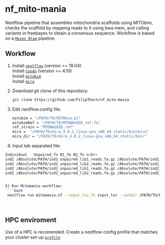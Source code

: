 # nf_mito-mania
Nextflow pipeline that assembles mitochondria scaffolds using MITObim, checks the scaffold by mapping reads to it using bwa mem, and calling variants in freebayes to obtain a consensus sequence. Workflow is based on a [`Mozes Blom`](https://github.com/MozesBlom/mitogenome) pipeline.

## Workflow

1) Install [`nextflow`](https://www.nextflow.io/) (version >= 19.04) \
   Install [`Conda`](https://conda.io/miniconda.html) (version >= 4.10) \
   Install [`mitobim`](https://github.com/chrishah/MITObim) \
   Install [`mira`](https://sourceforge.net/projects/mira-assembler/files/MIRA/stable/) 

2) Download git clone of this repository:
   ```bash
   git clone https://github.com/FilipThorn/nf_mito-mania
   ```
3) Edit nextflow.config file:
   ```bash
   mitobim = "/PATH/TO/MITObim.pl"                                     #path to MITObim script
   mitobimRef = "/PATH/TO/MTDNASEED_ref.fa"                            #refernce for mitobim and mira
   ref_strain = "MTDNASEED_ref"                                        #name of refernce for mitobim and mira
   mira =  "/PATH/TO/mira_4.0.2_linux-gnu_x86_64_static/bin/mira"      #path to mira
   mira_dir = "/PATH/TO/mira_4.0.2_linux-gnu_x86_64_static/bin/"       #path to mira dir
   ```
4) Input tab separated file:
  ```bash 
  Individual   Unpaired_fn R1_fn R2_fn n<br>
ind1 /Absolute/PATH/ind1_unpaired_lib1_reads.fa.gz /Absolute/PATH/ind1_lib1_R1.fa.gz /Absolute/PATH/ind1_lib1_R2.fa.gz  n<br>
ind1 /Absolute/PATH/ind1_unpaired_lib2_reads.fa.gz /Absolute/PATH/ind1_lib2_R1.fa.gz /Absolute/PATH/ind1_lib2_R2.fa.gz  n<br>
ind2 /Absolute/PATH/ind2_unpaired_lib1_reads.fa.gz /Absolute/PATH/ind2_lib1_R1.fa.gz /Absolute/PATH/ind2_lib1_R2.fa.gz  n<br>
ind2 /Absolute/PATH/ind2_unpaired_lib2_reads.fa.gz /Absolute/PATH/ind2_lib2_R1.fa.gz /Absolute/PATH/ind2_lib2_R2.fa.gz  n<br>


5) Run Mitomania workflow:
   ```bash
   nextflow run mitomania.nf --input_tsv_fn input_tsv --outdir /PATH/TO/RESULTS
   ```
&nbsp;
&nbsp;

## HPC enviroment
Use of a HPC is recomended. Create a nextflow config profile that matches your cluster set-up [`profile`]( https://www.nextflow.io/docs/latest/config.html#config-profiles)
 

